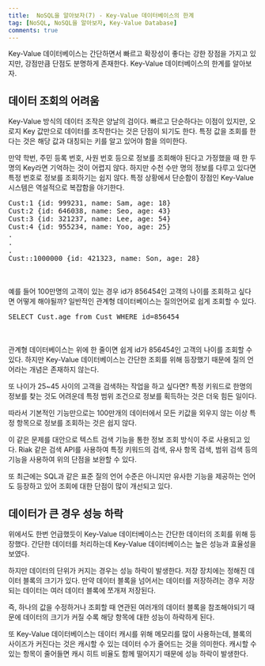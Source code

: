 ```yaml
---
title:  NoSQL을 알아보자(7) - Key-Value 데이터베이스의 한계
tag: [NoSQL, NoSQL을 알아보자, Key-Value Database]
comments: true
---
```

Key-Value 데이터베이스는 간단하면서 빠르고 확장성이 좋다는 강한 장점을 가지고 있지만, 강점만큼 단점도 분명하게 존재한다. Key-Value 데이터베이스의 한계를 알아보자.


## 데이터 조회의 어려움

Key-Value 방식의 데이터 조작은 양날의 검이다. 빠르고 단순하다는 이점이 있지만, 오로지 Key 값만으로 데이터를 조작한다는 것은 단점이 되기도 한다. 특정 값을 조회를 한다는 것은 해당 값과 대칭되는 키를 알고 있어야 함을 의미한다.

만약 학번, 주민 등록 번호, 사원 번호 등으로 정보를 조회해야 된다고 가정했을 때 한 두명의 Key라면 기억하는 것이 어렵지 않다. 하지만 수천 수만 명의 정보를 다루고 있다면 특정 번호로 정보를 조회하기는 쉽지 않다. 특정 상황에서 단순함이 장점인 Key-Value 시스템은 역설적으로 복잡함을 야기한다.

<pre>
Cust:1 {id: 999231, name: Sam, age: 18}
Cust:2 {id: 646038, name: Seo, age: 43}
Cust:3 {id: 321237, name: Lee, age: 54}
Cust:4 {id: 955234, name: Yoo, age: 25}
.
.
.
Cust::1000000 {id: 421323, name: Son, age: 28}
</pre>

<br></br>
예를 들어 100만명의 고객이 있는 경우 id가 856454인 고객의 나이를 조회하고 싶다면 어떻게 해야될까? 일반적인 관계형 데이터베이스는 질의언어로 쉽게 조회할 수 있다. 

<pre>
SELECT Cust.age from Cust WHERE id=856454
</pre>

<br></br>
관계형 데이터베이스는 위에 한 줄이면 쉽게 id가 856454인 고객의 나이를 조회할 수 있다. 하지만 Key-Value 데이터베이스는 간단한 조회를 위해 등장했기 때문에 질의 언어라는 개념은 존재하지 않는다.

또 나이가 25~45 사이의 고객을 검색하는 작업을 하고 싶다면? 특정 키워드로 한명의 정보를 찾는 것도 어려운데 특정 범위 조건으로 정보를 획득하는 것은 더욱 힘든 일이다. 

따라서 기본적인 기능만으로는 100만개의 데이터에서 모든 키값을 외우지 않는 이상 특정 항목으로 정보를 조회하는 것은 쉽지 않다.


이 같은 문제를 대안으로 텍스트 검색 기능을 통한 정보 조회 방식이 주로 사용되고 있다. Riak 같은 검색 API를 사용하여 특정 키워드의 검색, 유사 항목 검색, 범위 검색 등의 기능을 사용하여 위의 단점을 보완할 수 있다.

또 최근에는 SQL과 같은 표준 질의 언어 수준은 아니지만 유사한 기능을 제공하는 언어도 등장하고 있어 조회에 대한 단점이 많이 개선되고 있다.


## 데이터가 큰 경우 성능 하락
위에서도 한번 언급했듯이 Key-Value 데이터베이스는 간단한 데이터의 조회를 위해 등장했다. 간단한 데이터를 처리하는데 Key-Value 데이터베이스는 높은 성능과 효율성을 보였다.

하지만 데이터의 단위가 커지는 경우는 성능 하락이 발생한다. 저장 장치에는 정해진 데이터 블록의 크기가 있다. 만약 데이터 블록을 넘어서는 데이터를 저장하려는 경우 저장되는 데이터는 여러 데이터 블록에 쪼개져 저장된다.

즉, 하나의 값을 수정하거나 조회할 때 연관된 여러개의 데이터 블록을 참조해야되기 때문에 데이터의 크기가 커질 수록 해당 항목에 대한 성능이 하락하게 된다.

또 Key-Value 데이터베이스는 데이터 캐시를 위해 메모리를 많이 사용하는데, 블록의 사이즈가 커진다는 것은 캐시할 수 있는 데이터 수가 줄어드는 것을 의미한다. 캐시할 수 있는 항목이 줄어들면 캐시 히트 비율도 함께 떨어지기 때문에 성능 하락이 발생한다.
